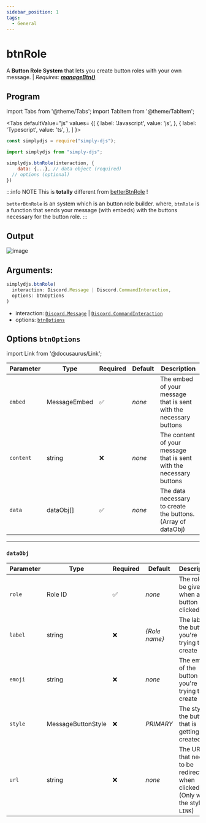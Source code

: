 ```yaml
---
sidebar_position: 1
tags:
  - General
---
```


# btnRole

A **Button Role System** that lets you create button roles with your own message. | *Requires: [**manageBtn()**](/docs/handler/manageBtn)*

## Program

import Tabs from '@theme/Tabs';
import TabItem from '@theme/TabItem';

<Tabs
  defaultValue="js"
  values= {[
    { label: 'Javascript', value: 'js', },
    { label: 'Typescript', value: 'ts', },
  ]
}>
<TabItem value="js">

```js
const simplydjs = require("simply-djs");
```

</TabItem>

<TabItem value="ts">

```ts
import simplydjs from "simply-djs";
```

</TabItem>

</Tabs>

```js
simplydjs.btnRole(interaction, {
	data: {...}, // data object (required)
  // options (optional)
})
```

:::info NOTE
This is **totally** different from [betterBtnRole](/docs/Systems/betterBtnRole) !

`betterBtnRole` is an system which is an button role builder. where,
`btnRole` is a function that sends your message (with embeds) with the buttons necessary for the button role.
:::

## Output

![image](https://user-images.githubusercontent.com/71836991/137742616-05fc1330-aeef-4f40-9031-1d81e93ff705.png)

## Arguments:
```ts
simplydjs.btnRole(
  interaction: Discord.Message | Discord.CommandInteraction,
  options: btnOptions
)
```

- interaction: [`Discord.Message`](https://discord.js.org/#/docs/discord.js/stable/class/Message) | [`Discord.CommandInteraction`](https://discord.js.org/#/docs/discord.js/stable/class/CommandInteraction)
- options: [`btnOptions`](#options-btnoptions)

## Options `btnOptions`

import Link from '@docusaurus/Link';

| Parameter | Type | Required | Default    | Description |
| --------- | ----- | -------- | -------- | ---------- |
| `embed` | <Link to="https://discord.js.org/#/docs/discord.js/stable/class/MessageEmbed">MessageEmbed</Link>       | ✅        | _none_     | The embed of your message that is sent with the necessary buttons |
| `content` | <Link to="https://developer.mozilla.org/en-US/docs/Web/JavaScript/Reference/Global_Objects/String">string</Link>       | ❌        | _none_     | The content of your message that is sent with the necessary buttons |
| `data` | <Link to="#dataobj">dataObj[]</Link>       | ✅        | _none_     | The data necessary to create the buttons. (Array of <Link to="#dataobj">dataObj</Link>) |

-------------

### `dataObj`

| Parameter | Type | Required | Default    | Description |
| --------- | ----- | -------- | -------- | ---------- |
| `role` | <Link to="https://developer.mozilla.org/en-US/docs/Web/JavaScript/Reference/Global_Objects/String">Role ID</Link>       | ✅        | _none_     | The role to be given when a button is clicked |
| `label` | <Link to="https://developer.mozilla.org/en-US/docs/Web/JavaScript/Reference/Global_Objects/String">string</Link> | ❌        | _{Role name}_  | The label of the button you're trying to create |
| `emoji` | <Link to="https://developer.mozilla.org/en-US/docs/Web/JavaScript/Reference/Global_Objects/String">string</Link> | ❌        | _none_  | The emoji of the button you're trying to create |
| `style` | <Link to="https://discord.js.org/#/docs/discord.js/stable/typedef/MessageButtonStyle">MessageButtonStyle</Link> | ❌ | _PRIMARY_  | The style of the button that is getting created.  |
| `url` | <Link to="https://developer.mozilla.org/en-US/docs/Web/JavaScript/Reference/Global_Objects/String">string</Link> | ❌        | _none_  | The URL that needs to be redirected when clicked (Only when the style is `LINK`) |